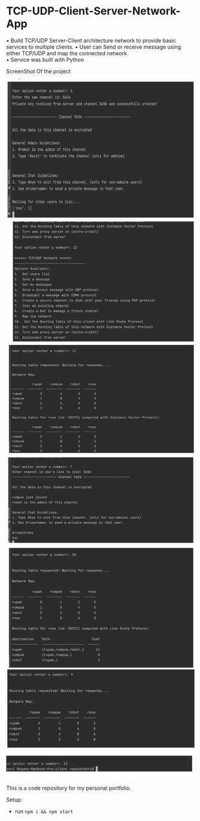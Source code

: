 # TCP-UDP-Client-Server-Network-App


•	Build TCP/UDP Server-Client architecture network to provide basic services to multiple clients. 
•	User can Send or receive message using either TCP/UDP and map the connected network  
•	Service was built with Python 

ScreenShot Of the project
![ScreenShot](ScreenShot/sc1.png)
![ScreenShot](ScreenShot/sc2.png)
![ScreenShot](ScreenShot/sc3.png)
![ScreenShot](ScreenShot/sc4.png)
![ScreenShot](ScreenShot/sc5.png)
![ScreenShot](ScreenShot/scl.png)

This is a code repository for my personal portfolio.

Setup:

- run `npm i && npm start`


  
  
 
  
 
